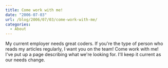 ```yaml
---
title: Come work with me!
date: "2006-07-03"
url: /blog/2006/07/03/come-work-with-me/
categories:
  - About
---
```

My current employer needs great coders. If you're the type of person who reads my articles regularly, I want you on the team! Come work with me! I've put up a page describing what we're looking for. I'll keep it current as our needs change.


